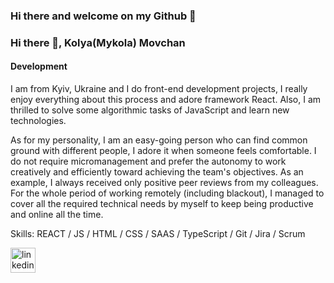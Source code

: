 ### Hi there and welcome on my Github 👋

### Hi there 👋, Kolya(Mykola) Movchan
#### Development
I am from Kyiv, Ukraine and I do front-end development projects, I really enjoy everything about this process and adore framework React. Also, I am thrilled to solve some algorithmic tasks of JavaScript and learn new technologies.

As for my personality, I am an easy-going person who can find common ground with different people, I adore it when someone feels comfortable. I do not require micromanagement and prefer the autonomy to work creatively and efficiently toward achieving the team's objectives. As an example, I always received only positive peer reviews from my colleagues. For the whole period of working remotely (including blackout), I managed to cover all the required technical needs by myself to keep being productive and online all the time.

Skills: REACT / JS / HTML / CSS / SAAS / TypeScript / Git / Jira / Scrum


[<img src='https://assets.stickpng.com/images/6297a2f1e01809629f113598.png' alt='linkedin' height='40'>](https://www.linkedin.com/in/klmovchan/)

